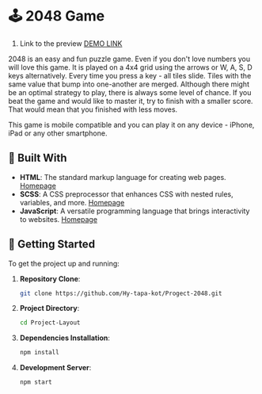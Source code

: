 # 🕹️ 2048 Game

1.  Link to the preview [DEMO LINK](https://hy-tapa-kot.github.io/Progect-2048/)

2048 is an easy and fun puzzle game. Even if you don't love numbers you will love this game. It is played on a 4x4 grid using the arrows or W, A, S, D keys alternatively. Every time you press a key - all tiles slide. Tiles with the same value that bump into one-another are merged. Although there might be an optimal strategy to play, there is always some level of chance. If you beat the game and would like to master it, try to finish with a smaller score. That would mean that you finished with less moves.

This game is mobile compatible and you can play it on any device - iPhone, iPad or any other smartphone.

## 🌟 Built With

- **HTML**: The standard markup language for creating web pages. [Homepage](https://developer.mozilla.org/en-US/docs/Web/HTML)
- **SCSS**: A CSS preprocessor that enhances CSS with nested rules, variables, and more. [Homepage](https://sass-lang.com/)
- **JavaScript**: A versatile programming language that brings interactivity to websites. [Homepage](https://developer.mozilla.org/en-US/docs/Web/JavaScript)

## 🚀 Getting Started

To get the project up and running:

1. **Repository Clone**:

   ```sh
   git clone https://github.com/Hy-tapa-kot/Progect-2048.git
   ```

2. **Project Directory**:

   ```sh
   cd Project-Layout
   ```

3. **Dependencies Installation**:

   ```sh
   npm install
   ```

4. **Development Server**:

   ```sh
   npm start
   ```
